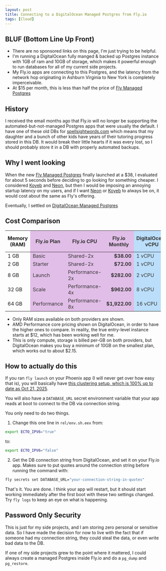 ```yaml
---
layout: post
title: Connecting to a DigitalOcean Managed Postgres from Fly.io
tags: [Cloud]
---
```


## BLUF (Bottom Line Up Front)

- There are no sponsored links on this page, I'm just trying to be helpful.
- I'm running a DigitalOcean fully manged & backed up Postgres instance with 1GB of ram and 10GB of storage, which makes it powerful enough to run databases for all of my current side projects.
- My Fly.io apps are connecting to this Postgres, and the latency from the network hop originating in Ashburn Virginia to New York is completely imperceivable.
- At $15 per month, this is less than half the price of [Fly Managed Postgres](https://fly.io/docs/mpg/)

## History

I received the email months ago that Fly.io will no longer be supporting the automated-but-not-managed Postgres apps that were usually the default. I have one of these old DBs for [spellsightwords.com](https://spellsightwords.com/) which means that my daughter and a bunch of other kids have years of their tutoring progress stored in this DB. It would break their little hearts if it was every lost, so I should probably store it in a DB with properly automated backups.

## Why I went looking

When the new [Fly Managed Postgres](https://fly.io/docs/mpg/) finally launched at a $38, I evaluated for about 5 seconds before deciding to go looking for something cheaper. I considered [Koyeb](https://koyeb.com/) and [Neon](http://neon.com/), but then I would be imposing an annoying startup latency on my users, and if I want [Neon](http://neon.com/) or [Koyeb](https://koyeb.com/) to always be on, it would cost about the same as Fly's offering.

Eventually, I settled on [DigitalOcean Managed Postgres](https://www.digitalocean.com/products/managed-databases-postgresql)

## Cost Comparison

<table>
  <thead>
    <tr>
      <th>Memory (RAM)</th>
      <th style="background-color: #e1bee7; color: #333;">Fly.io Plan</th>
      <th style="background-color: #e1bee7; color: #333;">Fly.io CPU</th>
      <th style="background-color: #e1bee7; color: #333;">Fly.io Monthly</th>
      <th style="background-color: #bbdefb; color: #333;">DigitalOcean vCPU</th>
      <th style="background-color: #bbdefb; color: #333;">DO Storage Min</th>
      <th style="background-color: #bbdefb; color: #333;">DO Conn Limit</th>
      <th style="background-color: #bbdefb; color: #333;">DO Monthly</th>
    </tr>
  </thead>
  <tbody>
    <tr>
      <td>1 GB</td>
      <td style="background-color: #e1bee7; color: #333;">Basic</td>
      <td style="background-color: #e1bee7; color: #333;">Shared-2x</td>
      <td style="background-color: #e1bee7; color: #333; text-align: right;"><strong>$38.00</strong></td>
      <td style="background-color: #bbdefb; color: #333;">1 vCPU</td>
      <td style="background-color: #bbdefb; color: #333;">15 GiB</td>
      <td style="background-color: #bbdefb; color: #333;">22</td>
      <td style="background-color: #bbdefb; color: #333; text-align: right;"><strong>$15.00</strong></td>
    </tr>
    <tr>
      <td>2 GB</td>
      <td style="background-color: #e1bee7; color: #333;">Starter</td>
      <td style="background-color: #e1bee7; color: #333;">Shared-2x</td>
      <td style="background-color: #e1bee7; color: #333; text-align: right;"><strong>$72.00</strong></td>
      <td style="background-color: #bbdefb; color: #333;">1 vCPU</td>
      <td style="background-color: #bbdefb; color: #333;">40 GiB</td>
      <td style="background-color: #bbdefb; color: #333;">47</td>
      <td style="background-color: #bbdefb; color: #333; text-align: right;"><strong>$28.00</strong></td>
    </tr>
    <tr>
      <td>8 GB</td>
      <td style="background-color: #e1bee7; color: #333;">Launch</td>
      <td style="background-color: #e1bee7; color: #333;">Performance-2x</td>
      <td style="background-color: #e1bee7; color: #333; text-align: right;"><strong>$282.00</strong></td>
      <td style="background-color: #bbdefb; color: #333;">2 vCPU</td>
      <td style="background-color: #bbdefb; color: #333;">80 GiB</td>
      <td style="background-color: #bbdefb; color: #333;">197</td>
      <td style="background-color: #bbdefb; color: #333; text-align: right;"><strong>$82.00</strong></td>
    </tr>
    <tr>
      <td>32 GB</td>
      <td style="background-color: #e1bee7; color: #333;">Scale</td>
      <td style="background-color: #e1bee7; color: #333;">Performance-4x</td>
      <td style="background-color: #e1bee7; color: #333; text-align: right;"><strong>$962.00</strong></td>
      <td style="background-color: #bbdefb; color: #333;">8 vCPU</td>
      <td style="background-color: #bbdefb; color: #333;">340 GiB</td>
      <td style="background-color: #bbdefb; color: #333;">797</td>
      <td style="background-color: #bbdefb; color: #333; text-align: right;"><strong>$324.00</strong></td>
    </tr>
    <tr>
      <td>64 GB</td>
      <td style="background-color: #e1bee7; color: #333;">Performance</td>
      <td style="background-color: #e1bee7; color: #333;">Performance-8x</td>
      <td style="background-color: #e1bee7; color: #333; text-align: right;"><strong>$1,922.00</strong></td>
      <td style="background-color: #bbdefb; color: #333;">16 vCPU</td>
      <td style="background-color: #bbdefb; color: #333;">680 GiB</td>
      <td style="background-color: #bbdefb; color: #333;">997</td>
      <td style="background-color: #bbdefb; color: #333; text-align: right;"><strong>$636.00</strong></td>
    </tr>
  </tbody>
</table>

- Only RAM sizes available on both providers are shown.
- AMD Performance core pricing shown on DigitalOcean, in order to have the higher ones to compare. In reality, the true entry-level instance starts at $12, which has been working well for me.
- This is only compute, storage is billed per-GB on both providers, but DigitalOcean makes you buy a minimum of 10GB on the smallest plan, which works out to about $2.15.

## How to actually do this

If you ran `fly launch` on your Phoenix app (I will never get over how easy that is), you will basically have [this clustering setup, which is 100% up to date as Oct 21, 2025](https://fly.io/docs/elixir/the-basics/clustering/).

You will also have a `DATABASE_URL` secret environment variable that your app reads at boot to connect to the DB via connection string.

You only need to do two things.

1. Change this one line in `rel/env.sh.eex` from:

```bash
export ECTO_IPV6="true"
```

to:

```bash
export ECTO_IPV6="false"
```

2. Get the DB connection string from DigitalOcean, and set it on your Fly.io app. Makes sure to put quotes around the connection string before running the command with:

```bash
fly secrets set DATABASE_URL="your-connection-string-in-quotes"
```

That's it. You are done. I think your app will restart, but it should start working immediately after the first boot with these two settings changed. Try `fly logs` to keep an eye on what is happening.

## Password Only Security

This is just for my side projects, and I am storing zero personal or sensitive data. So I have made the decision for now to live with the fact that if someone had my connection string, they could steal the data, or even write bad data to the DB.

If one of my side projects grew to the point where it mattered, I could always create a managed Postgres inside Fly.io and do a `pg_dump` and `pg_restore`.
